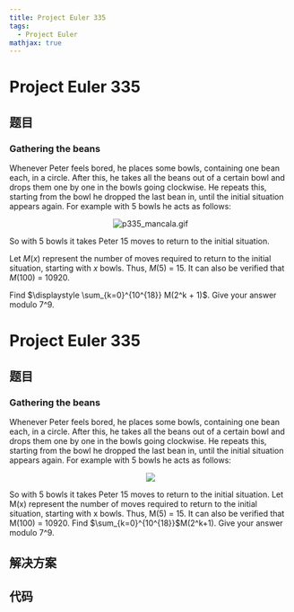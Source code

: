 ```yaml
---
title: Project Euler 335
tags:
  - Project Euler
mathjax: true
---
```

<escape><!-- more --></escape>
    
# Project Euler 335
## 题目
### Gathering the beans

Whenever Peter feels bored, he places some bowls, containing one bean each, in a circle. After this, he takes all the beans out of a certain bowl and drops them one by one in the bowls going clockwise. He repeats this, starting from the bowl he dropped the last bean in, until the initial situation appears again. For example with 5 bowls he acts as follows:

<div align="center"><img src="project/images/p335_mancala.gif" class="dark_img" alt="p335_mancala.gif" /></div>

So with 5 bowls it takes Peter 15 moves to return to the initial situation.

Let <var>M</var>(<var>x</var>) represent the number of moves required to return to the initial situation, starting with <var>x</var> bowls. Thus, <var>M</var>(5) = 15. It can also be verified that <var>M</var>(100) = 10920.

Find $\displaystyle \sum_{k=0}^{10^{18}} M(2^k + 1)$. Give your answer modulo 7^9.




# Project Euler 335
## 题目
### Gathering the beans

Whenever Peter feels bored, he places some bowls, containing one bean each, in a circle. After this, he takes all the beans out of a certain bowl and drops them one by one in the bowls going clockwise. He repeats this, starting from the bowl he dropped the last bean in, until the initial situation appears again. For example with 5 bowls he acts as follows:
<center><img src="https://projecteuler.net/project/images/p335_mancala.gif"></center>

So with 5 bowls it takes Peter 15 moves to return to the initial situation.
Let M(x) represent the number of moves required to return to the initial situation, starting with x bowls. Thus, M(5) = 15. It can also be verified that M(100) = 10920.
Find $\sum_{k=0}^{10^{18}}$M(2^k+1). Give your answer modulo 7^9.


## 解决方案


## 代码



